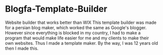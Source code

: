 # Blogfa-Template-Builder
Website builder that works better than WIX
This template builder was made for a persian blog maker, which worked the same as Google's blogger. However since everything is blocked in my country, I had to make a program that would make life easier for me and my clients to make their own websites. Thus I made a template maker. By the way, I was 12 years old then I made this.

